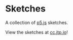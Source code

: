 # Sketches

A collection of [p5.js](https://p5js.org) sketches.

View the sketches at [cc.jtp.io](https://cc.jtp.io)!
